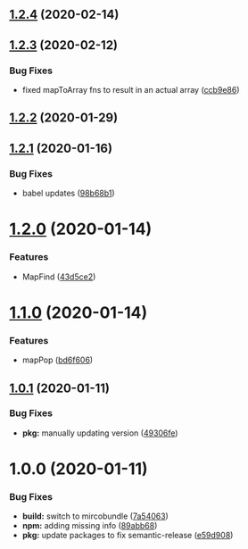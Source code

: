 ## [1.2.4](https://github.com/CassandraSpruit/Array-Like-Map/compare/v1.2.3...v1.2.4) (2020-02-14)

## [1.2.3](https://github.com/CassandraSpruit/Array-Like-Map/compare/v1.2.2...v1.2.3) (2020-02-12)


### Bug Fixes

* fixed mapToArray fns to result in an actual array ([ccb9e86](https://github.com/CassandraSpruit/Array-Like-Map/commit/ccb9e860f611b99eb57a6f9303a835946dd3ae15))

## [1.2.2](https://github.com/CassandraSpruit/Array-Like-Map/compare/v1.2.1...v1.2.2) (2020-01-29)

## [1.2.1](https://github.com/CassandraSpruit/Array-Like-Map/compare/v1.2.0...v1.2.1) (2020-01-16)


### Bug Fixes

* babel updates ([98b68b1](https://github.com/CassandraSpruit/Array-Like-Map/commit/98b68b1104c53d7d83c445be3c3b4aad9717d31a))

# [1.2.0](https://github.com/CassandraSpruit/Array-Like-Map/compare/v1.1.0...v1.2.0) (2020-01-14)


### Features

* MapFind ([43d5ce2](https://github.com/CassandraSpruit/Array-Like-Map/commit/43d5ce2ed2695e37d6fe0f1efeb524ae23296cf3))

# [1.1.0](https://github.com/CassandraSpruit/Array-Like-Map/compare/v1.0.1...v1.1.0) (2020-01-14)


### Features

* mapPop ([bd6f606](https://github.com/CassandraSpruit/Array-Like-Map/commit/bd6f6065159bb0e07ebcc6d65886993e374807cd))

## [1.0.1](https://github.com/CassandraSpruit/Array-Like-Map/compare/v1.0.0...v1.0.1) (2020-01-11)


### Bug Fixes

* **pkg:** manually updating version ([49306fe](https://github.com/CassandraSpruit/Array-Like-Map/commit/49306feb7d62613a1bc63441c14d71c6658668ca))

# 1.0.0 (2020-01-11)


### Bug Fixes

* **build:** switch to mircobundle ([7a54063](https://github.com/CassandraSpruit/Array-Like-Map/commit/7a540632d7c1e05250b5beb56a65ff54451cedc3))
* **npm:** adding missing info ([89abb68](https://github.com/CassandraSpruit/Array-Like-Map/commit/89abb6882dffb7f0dacd25fef126345947ff3836))
* **pkg:** update packages to fix semantic-release ([e59d908](https://github.com/CassandraSpruit/Array-Like-Map/commit/e59d908090f10bce930c5ec4d7613a93e4394e42))
